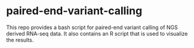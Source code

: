 # paired-end-variant-calling
This repo provides a bash script for paired-end variant calling of NGS derived RNA-seq data. It also contains an R script that is used to visualize the results.
